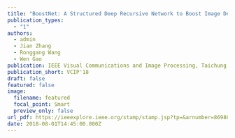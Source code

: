 ```yaml
---
title: "BoostNet: A Structured Deep Recursive Network to Boost Image Deblocking"
publication_types:
  - "1"
authors:
  - admin
  - Jian Zhang
  - Ronggang Wang
  - Wen Gao
publication: IEEE Visual Communications and Image Processing, Taichung, Taiwan, 2018
publication_short: VCIP'18
draft: false
featured: false
image:
  filename: featured
  focal_point: Smart
  preview_only: false
url_pdf: https://ieeexplore.ieee.org/stamp/stamp.jsp?tp=&arnumber=8698678
date: 2018-08-01T14:45:00.000Z
---
```

